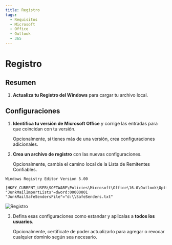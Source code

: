 ```yaml
---
title: Registro
tags:
  - Requisitos
  - Microsoft
  - Office
  - Outlook
  - 365
---
```


# Registro

## Resumen

1. **Actualiza tu Registro del Windows** para cargar tu archivo local.

## Configuraciones

1. **Identifica tu versión de Microsoft Office** y corrige las entradas para que coincidan con tu versión.

   Opcionalmente, si tienes más de una versión, crea configuraciones adicionales.

2. **Crea un archivo de registro** con las nuevas configuraciones.

   Opcionalmente, cambia el camino local de la Lista de Remitentes Confiables.

```
Windows Registry Editor Version 5.00

[HKEY_CURRENT_USER\SOFTWARE\Policies\Microsoft\Office\16.0\Outlook\Options\Mail]
"JunkMailImportLists"=dword:00000001
"JunkMailSafeSendersFile"="d:\\SafeSenders.txt"
```

![Registro](https://cdn.phishx.io/phishx-docs/images/phishx_settings_docs_safe_senders_list_02.jpg)

3. Defina esas configuraciones como estandar y aplicalas a **todos los usuarios**.

   Opcionalmente, certificate de poder actualizarlo para agregar o revocar cualquier dominio según sea necesario.
